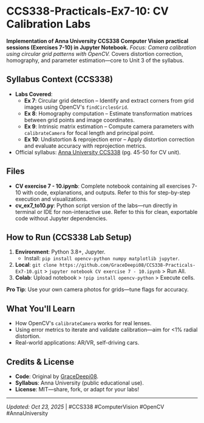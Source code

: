 # CCS338-Practicals-Ex7-10: CV Calibration Labs

**Implementation of Anna University CCS338 Computer Vision practical sessions (Exercises 7-10) in Jupyter Notebook.** *Focus: Camera calibration using circular grid patterns with OpenCV.* Covers distortion correction, homography, and parameter estimation—core to Unit 3 of the syllabus.

## Syllabus Context (CCS338)
- **Labs Covered**:
  - **Ex 7**: Circular grid detection – Identify and extract corners from grid images using OpenCV's `findCirclesGrid`.
  - **Ex 8**: Homography computation – Estimate transformation matrices between grid points and image coordinates.
  - **Ex 9**: Intrinsic matrix estimation – Compute camera parameters with `calibrateCamera` for focal length and principal point.
  - **Ex 10**: Undistortion & reprojection error – Apply distortion correction and evaluate accuracy with reprojection metrics.
- Official syllabus: [Anna University CCS338](https://www.annauniv.edu/syllabus/ug/2021/1.pdf) (pg. 45-50 for CV unit).

## Files
- **CV exercise 7 - 10.ipynb**: Complete notebook containing all exercises 7-10 with code, explanations, and outputs. Refer to this for step-by-step execution and visualizations.
- **cv_ex7_to10.py**: Python script version of the labs—run directly in terminal or IDE for non-interactive use. Refer to this for clean, exportable code without Jupyter dependencies.

## How to Run (CCS338 Lab Setup)
1. **Environment**: Python 3.8+, Jupyter.
   - Install: `pip install opencv-python numpy matplotlib jupyter`.
2. **Local**: `git clone https://github.com/GraceDeepi08/CCS338-Practicals-Ex7-10.git` > `jupyter notebook CV exercise 7 - 10.ipynb` > Run All.
3. **Colab**: Upload notebook > `!pip install opencv-python` > Execute cells.

**Pro Tip**: Use your own camera photos for grids—tune flags for accuracy.

## What You'll Learn
- How OpenCV's `calibrateCamera` works for real lenses.
- Using error metrics to iterate and validate calibration—aim for <1% radial distortion.
- Real-world applications: AR/VR, self-driving cars.

## Credits & License
- **Code**: Original by [GraceDeepi08](https://github.com/GraceDeepi08).
- **Syllabus**: Anna University (public educational use).
- **License**: MIT—share, fork, or adapt for your labs!

---

*Updated: Oct 23, 2025* | #CCS338 #ComputerVision #OpenCV #AnnaUniversity
